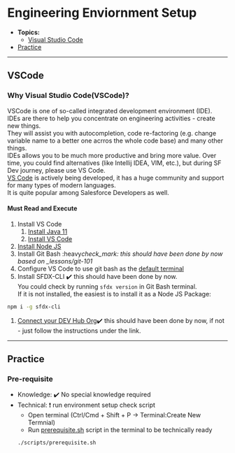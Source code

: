 # Engineering Enviornment Setup

- **Topics:**
  - [Visual Studio Code](#vscode)
- [Practice](#practice)

---

## VSCode

### **Why Visual Studio Code(VSCode)?**

VSCode is one of so-called integrated development environment (IDE).  
IDEs are there to help you concentrate on engineering activities - create new things.  
They will assist you with autocompletion, code re-factoring (e.g. change variable name to a better one acrros the whole code base) and many other things.  
IDEs allows you to be much more productive and bring more value.
Over time, you could find alternatives (like Intellij IDEA, VIM, etc.), but during SF Dev journey, please use VS Code.  
[VS Code](https://code.visualstudio.com/docs) is actively being developed, it has a huge community and support for many types of modern languages.  
It is quite popular among Salesforce Developers as well.

#### **Must Read and Execute**

1. Install VS Code
   1. [Install Java 11](https://adoptium.net/?variant=openjdk11&jvmVariant=hotspot)
   1. [Install VS Code](https://code.visualstudio.com/download)
1. [Install Node JS](https://nodejs.org/en/)
1. Install Git Bash :heavy*check_mark: this should have been done by now based on \_lessons/git-101*
1. Configure VS Code to use git bash as the [default terminal](https://dev.to/andrewriveradev/how-to-set-git-bash-as-integrated-terminal-in-vscode-2k31)
1. Install SFDX-CLI :heavy_check_mark: this should have been done by now.  
   You could check by running `sfdx version` in Git Bash terminal.  
   If it is not installed, the easiest is to install it as a Node JS Package:

```bash
npm i -g sfdx-cli
```

1. [Connect your DEV Hub Org](https://trailhead.salesforce.com/en/content/learn/projects/quick-start-salesforce-dx/set-up-your-salesforce-dx-environment):heavy_check_mark: this should have been done by now, if not - just follow the instructions under the link.

---

## Practice

### Pre-requisite

- Knowledge: :heavy_check_mark: No special knowledge required
- Technical: :heavy_exclamation_mark: run environment setup check script
  - Open terminal (Ctrl/Cmd + Shift + P -> Terminal:Create New Termnial)
  - Run [prerequisite.sh](./scripts/prerequisite.sh) script in the terminal to be technically ready
  ```bash
  ./scripts/prerequisite.sh
  ```
